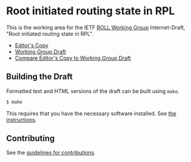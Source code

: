 # Root initiated routing state in RPL

This is the working area for the IETF [ROLL Working Group](https://datatracker.ietf.org/wg/roll/documents/) Internet-Draft, "Root initiated routing state in RPL".

* [Editor's Copy](https://roll-wg.github.io/dao-projection/#go.draft-ietf-roll-dao-projection.html)
* [Working Group Draft](https://tools.ietf.org/html/draft-ietf-roll-dao-projection)
* [Compare Editor's Copy to Working Group Draft](https://roll-wg.github.io/dao-projection/#go.draft-ietf-roll-dao-projection.diff)

## Building the Draft

Formatted text and HTML versions of the draft can be built using `make`.

```sh
$ make
```

This requires that you have the necessary software installed.  See
[the instructions](https://github.com/martinthomson/i-d-template/blob/master/doc/SETUP.md).


## Contributing

See the
[guidelines for contributions](https://github.com/roll-wg/dao-projection/blob/master/CONTRIBUTING.md).
